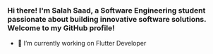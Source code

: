 ### Hi there! I'm Salah Saad, a Software Engineering student passionate about building innovative software solutions. Welcome to my GitHub profile!
- 🔭 I’m currently working on Flutter Developer


<!--
**salahsaads/salahsaads** is a ✨ _special_ ✨ repository because its `README.md` (this file) appears on your GitHub profile.

Here are some ideas to get you started:

- 🌱 I’m currently learning ...
- 👯 I’m looking to collaborate on ...
- 🤔 I’m looking for help with ...
- 💬 Ask me about ...
- 📫 How to reach me: ...
- 😄 Pronouns: ...
- ⚡ Fun fact: ...
-->
